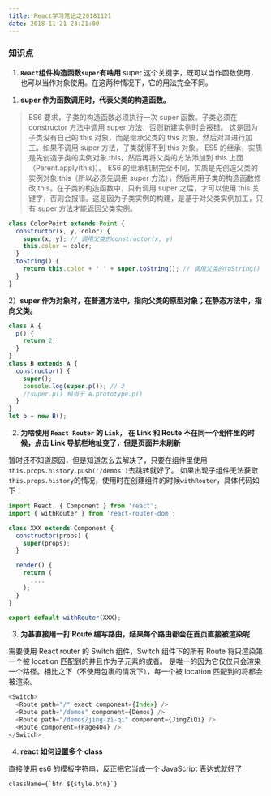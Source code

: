 ```yaml
---
title: React学习笔记之20181121
date: 2018-11-21 23:21:00
---
```


### 知识点

1. **`React`组件构造函数`super`有啥用**
   super 这个关键字，既可以当作函数使用，也可以当作对象使用。在这两种情况下，它的用法完全不同。

1) **super 作为函数调用时，代表父类的构造函数。**

> ES6 要求，子类的构造函数必须执行一次 super 函数。子类必须在 constructor 方法中调用 super 方法，否则新建实例时会报错。
> 这是因为子类没有自己的 this 对象，而是继承父类的 this 对象，然后对其进行加工。如果不调用 super 方法，子类就得不到 this 对象。
> ES5 的继承，实质是先创造子类的实例对象 this，然后再将父类的方法添加到 this 上面（Parent.apply(this)）。
> ES6 的继承机制完全不同，实质是先创造父类的实例对象 this（所以必须先调用 super 方法），然后再用子类的构造函数修改 this。在子类的构造函数中，只有调用 super 之后，才可以使用 this 关键字，否则会报错。这是因为子类实例的构建，是基于对父类实例加工，只有 super 方法才能返回父类实例。

```js
class ColorPoint extends Point {
  constructor(x, y, color) {
    super(x, y); // 调用父类的constructor(x, y)
    this.color = color;
  }
  toString() {
    return this.color + ' ' + super.toString(); // 调用父类的toString()
  }
}
```

2）**super 作为对象时，在普通方法中，指向父类的原型对象；在静态方法中，指向父类。**

```js
class A {
  p() {
    return 2;
  }
}
class B extends A {
  constructor() {
    super();
    console.log(super.p()); // 2
    //super.p() 相当于 A.prototype.p()
  }
}
let b = new B();
```

2. **为啥使用 `React Router` 的 `Link`， 在 Link 和 Route 不在同一个组件里的时候，点击 Link 导航栏地址变了，但是页面并未刷新**

暂时还不知道原因，但是知道怎么去解决了，只要在组件里使用`this.props.history.push('/demos')`去跳转就好了。
如果出现子组件无法获取`this.props.history`的情况，使用时在创建组件的时候`withRouter`，具体代码如下：

```js
import React, { Component } from 'react';
import { withRouter } from 'react-router-dom';

class XXX extends Component {
  constructor(props) {
    super(props);
  }

  render() {
    return (
      ....
    );
  }
}

export default withRouter(XXX);

```

3. **为甚直接用一打 Route 编写路由，结果每个路由都会在首页直接被渲染呢**

需要使用 React router 的 Switch 组件，Switch 组件下的所有 Route 将只渲染第一个被 location 匹配到的并且作为子元素的<Route>或者<Redirect>。
<Switch>是唯一的因为它仅仅只会渲染一个路径。相比之下（不使用<Switch>包裹的情况下），每一个被 location 匹配到的<Route>将都会被渲染。

```js
<Switch>
  <Route path="/" exact component={Index} />
  <Route path="/demos" component={Demos} />
  <Route path="/demos/jing-zi-qi" component={JingZiQi} />
  <Route component={Page404} />
</Switch>
```

4. **react 如何设置多个 class**

直接使用 es6 的模板字符串，反正把它当成一个 JavaScript 表达式就好了

```
className={`btn ${style.btn}`}
```
